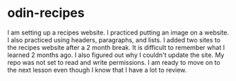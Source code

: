 # odin-recipes
I am setting up a recipes website.
I practiced putting an image on a website.
I also practiced using headers, paragraphs, and lists. 
I added two sites to the recipes website after a 2 month break. 
It is difficult to remember what I learned 2 months ago.
I also figured out why I couldn't update the site. My repo was not set to read and write permissions. 
I am ready to move on to the next lesson even though I know that I have a lot to review. 